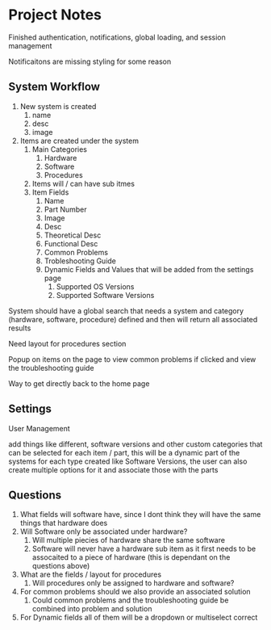 # Project Notes

Finished authentication, notifications, global loading, and session management

Notificaitons are missing styling for some reason

## System Workflow

1. New system is created
   1. name
   2. desc
   3. image
2. Items are created under the system
   1. Main Categories
      1. Hardware
      2. Software
      3. Procedures
   2. Items will / can have sub itmes
   3. Item Fields
      1. Name
      2. Part Number
      3. Image
      4. Desc
      5. Theoretical Desc
      6. Functional Desc
      7. Common Problems
      8. Trobleshooting Guide
      9. Dynamic Fields and Values that will be added from the settings page
         1. Supported OS Versions
         2. Supported Software Versions

System should have a global search that needs a system and category (hardware, software, procedure) defined and then will return all associated results

Need layout for procedures section

Popup on items on the page to view common problems if clicked and view the troubleshooting guide

Way to get directly back to the home page

## Settings

User Management

add things like different, software versions and other custom categories that can be selected for each item / part, this will be a dynamic part of the systems for each type created like Software Versions, the user can also create multiple options for it and associate those with the parts


## Questions

1. What fields will software have, since I dont think they will have the same things that hardware does
2. Will Software only be associated under hardware?
   1. Will multiple piecies of hardware share the same software
   2. Software will never have a hardware sub item as it first needs to be assocaited to a piece of hardware (this is dependant on the questions above)
3. What are the fields / layout for procedures
   1. Will procedures only be assigned to hardware and software?
4. For common problems should we also provide an associated solution
   1. Could common problems and the troubleshooting guide be combined into problem and solution
5. For Dynamic fields all of them will be a dropdown or multiselect correct
